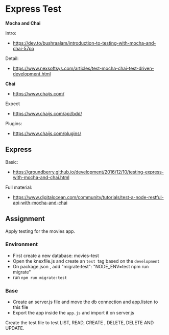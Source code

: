 # Express Test

**Mocha and Chai**

Intro:
* https://dev.to/bushraalam/introduction-to-testing-with-mocha-and-chai-57po

Detail:
* https://www.nexsoftsys.com/articles/test-mocha-chai-test-driven-development.html

**Chai**

* https://www.chaijs.com/

Expect
* https://www.chaijs.com/api/bdd/

Plugins:
* https://www.chaijs.com/plugins/

## Express

Basic:
* https://groundberry.github.io/development/2016/12/10/testing-express-with-mocha-and-chai.html

Full material:
* https://www.digitalocean.com/community/tutorials/test-a-node-restful-api-with-mocha-and-chai

## Assignment

Apply testing for the movies app.

### Environment

- First create a new database: movies-test
- Open the knexfile.js and create an `test `tag based on the `development`
- On package.json , add "migrate:test": "NODE_ENV=test npm run migrate"
- run `npm run migrate:test`

### Base

- Create an server.js file and move the db connection and app.listen to this file
- Export the app inside the `app.js` and import it on server.js

Create the test file to test LIST, READ, CREATE , DELETE, DELETE AND UPDATE.
